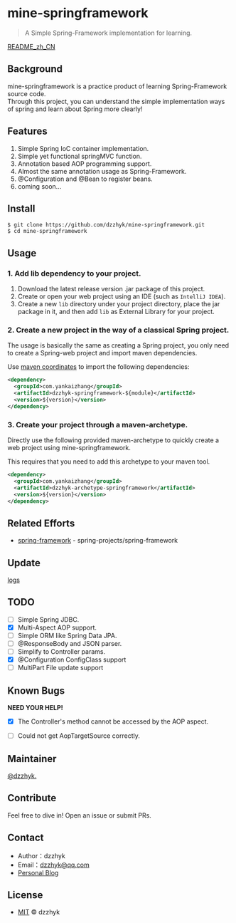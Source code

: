 # mine-springframework
> A Simple Spring-Framework implementation for learning.

[README_zh_CN](./README_zh_CN.md)

## Background

mine-springframework is a practice product of learning Spring-Framework source code.  
Through this project, you can understand the simple implementation ways of spring and learn about Spring more clearly!

## Features

1. Simple Spring IoC container implementation.
2. Simple yet functional springMVC function.
3. Annotation based AOP programming support.
4. Almost the same annotation usage as Spring-Framework.
5. @Configuration and @Bean to register beans.
6. coming soon...

## Install

```shell script
$ git clone https://github.com/dzzhyk/mine-springframework.git
$ cd mine-springframework
```

## Usage

### 1. Add lib dependency to your project.

1. Download the latest release version .jar package of this project.
2. Create or open your web project using an IDE (such as `IntelliJ IDEA`).
3. Create a new `lib` directory under your project directory, place the jar package in it,
 and then add `lib` as External Library for your project.

### 2. Create a new project in the way of a classical Spring project.
The usage is basically the same as creating a Spring project, you only need to create a Spring-web project and import maven dependencies.  

Use [maven coordinates](https://en.wikipedia.org/wiki/Apache_Maven) to import the following dependencies:

```xml
<dependency>
  <groupId>com.yankaizhang</groupId>
  <artifactId>dzzhyk-springframework-${module}</artifactId>
  <version>${version}</version>
</dependency>
```

### 3. Create your project through a maven-archetype.
Directly use the following provided maven-archetype to quickly create a web project using mine-springframework.  

This requires that you need to add this archetype to your maven tool.

```xml
<dependency>
  <groupId>com.yankaizhang</groupId>
  <artifactId>dzzhyk-archetype-springframework</artifactId>
  <version>${version}</version>
</dependency>
```

## Related Efforts

- [spring-framework](https://github.com/spring-projects/spring-framework) - spring-projects/spring-framework

## Update

[logs](./UPDATE.md)

## TODO

- [ ] Simple Spring JDBC.
- [x] Multi-Aspect AOP support.
- [ ] Simple ORM like Spring Data JPA.
- [ ] @ResponseBody and JSON parser.
- [ ] Simplify to Controller params.
- [x] @Configuration ConfigClass support
- [ ] MultiPart File update support

## Known Bugs

**NEED YOUR HELP!**

- [x] The Controller's method cannot be accessed by the AOP aspect.
- [ ] Could not get AopTargetSource correctly.


## Maintainer

[@dzzhyk.](https://github.com/dzzhyk)

## Contribute

Feel free to dive in! Open an issue or submit PRs.


## Contact

- Author：dzzhyk
- Email：dzzhyk@qq.com
- [Personal Blog](https://dzzhyk.blog.csdn.net/)


## License

- [MIT](./LICENSE) © dzzhyk